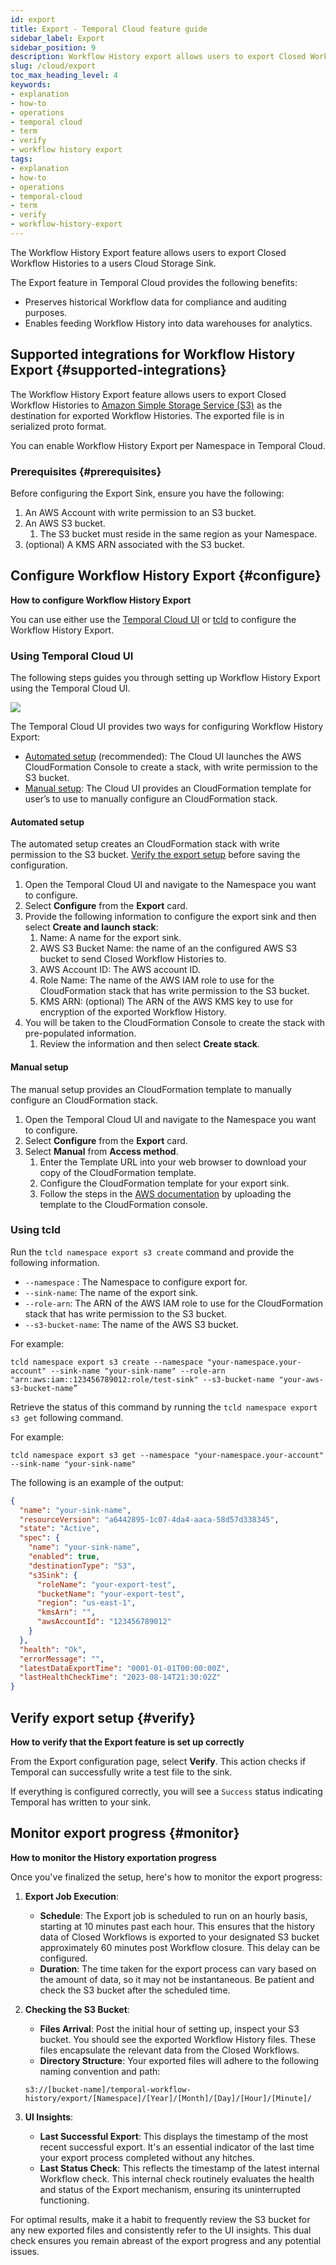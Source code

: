 ```yaml
---
id: export
title: Export - Temporal Cloud feature guide
sidebar_label: Export
sidebar_position: 9
description: Workflow History export allows users to export Closed Workflow Histories to a users Cloud Storage Sink.
slug: /cloud/export
toc_max_heading_level: 4
keywords:
- explanation
- how-to
- operations
- temporal cloud
- term
- verify
- workflow history export
tags:
- explanation
- how-to
- operations
- temporal-cloud
- term
- verify
- workflow-history-export
---
```


<!-- THIS FILE IS GENERATED. DO NOT EDIT THIS FILE DIRECTLY -->

The Workflow History Export feature allows users to export Closed Workflow Histories to a users Cloud Storage Sink.

The Export feature in Temporal Cloud provides the following benefits:

- Preserves historical Workflow data for compliance and auditing purposes.
- Enables feeding Workflow History into data warehouses for analytics.

## Supported integrations for Workflow History Export {#supported-integrations}

The Workflow History Export feature allows users to export Closed Workflow Histories to [Amazon Simple Storage Service (S3)](https://docs.aws.amazon.com/s3/) as the destination for exported Workflow Histories.
The exported file is in serialized proto format.

You can enable Workflow History Export per Namespace in Temporal Cloud.

### Prerequisites {#prerequisites}

Before configuring the Export Sink, ensure you have the following:

1. An AWS Account with write permission to an S3 bucket.
2. An AWS S3 bucket.
   1. The S3 bucket must reside in the same region as your Namespace.
3. (optional) A KMS ARN associated with the S3 bucket.

## Configure Workflow History Export {#configure}

**How to configure Workflow History Export**

You can use either use the [Temporal Cloud UI](#using-temporal-cloud-ui) or [tcld](#using-tcld) to configure the Workflow History Export.

### Using Temporal Cloud UI

The following steps guides you through setting up Workflow History Export using the Temporal Cloud UI.

![](/img/export-sink-ui.png)

The Temporal Cloud UI provides two ways for configuring Workflow History Export:

- [Automated setup](#automated-setup) (recommended): The Cloud UI launches the AWS CloudFormation Console to create a stack, with write permission to the S3 bucket.
- [Manual setup](#manual-setup): The Cloud UI provides an CloudFormation template for user’s to use to manually configure an CloudFormation stack.

#### Automated setup

The automated setup creates an CloudFormation stack with write permission to the S3 bucket.
[Verify the export setup](#verify) before saving the configuration.

1. Open the Temporal Cloud UI and navigate to the Namespace you want to configure.
2. Select **Configure** from the **Export** card.
3. Provide the following information to configure the export sink and then select **Create and launch stack**:
   1. Name: A name for the export sink.
   2. AWS S3 Bucket Name: the name of an the configured AWS S3 bucket to send Closed Workflow Histories to.
   3. AWS Account ID: The AWS account ID.
   4. Role Name: The name of the AWS IAM role to use for the CloudFormation stack that has write permission to the S3 bucket.
   5. KMS ARN: (optional) The ARN of the AWS KMS key to use for encryption of the exported Workflow History.
4. You will be taken to the CloudFormation Console to create the stack with pre-populated information.
   1. Review the information and then select **Create stack**.

#### Manual setup

The manual setup provides an CloudFormation template to manually configure an CloudFormation stack.

1. Open the Temporal Cloud UI and navigate to the Namespace you want to configure.
2. Select **Configure** from the **Export** card.
3. Select **Manual** from **Access method**.
   1. Enter the Template URL into your web browser to download your copy of the CloudFormation template.
   2. Configure the CloudFormation template for your export sink.
   3. Follow the steps in the [AWS documentation](https://docs.aws.amazon.com/AWSCloudFormation/latest/UserGuide/cfn-using-console-create-stack-template.html) by uploading the template to the CloudFormation console.

### Using tcld

Run the `tcld namespace export s3 create` command and provide the following information.

- `--namespace` : The Namespace to configure export for.
- `--sink-name`: The name of the export sink.
- `--role-arn`: The ARN of the AWS IAM role to use for the CloudFormation stack that has write permission to the S3 bucket.
- `--s3-bucket-name`: The name of the AWS S3 bucket.

For example:

```command
tcld namespace export s3 create --namespace "your-namespace.your-account" --sink-name "your-sink-name" --role-arn "arn:aws:iam::123456789012:role/test-sink" --s3-bucket-name "your-aws-s3-bucket-name”
```

Retrieve the status of this command by running the `tcld namespace export s3 get` following command.

For example:

```command
tcld namespace export s3 get --namespace "your-namespace.your-account" --sink-name "your-sink-name"
```

The following is an example of the output:

```json
{
  "name": "your-sink-name",
  "resourceVersion": "a6442895-1c07-4da4-aaca-58d57d338345",
  "state": "Active",
  "spec": {
    "name": "your-sink-name",
    "enabled": true,
    "destinationType": "S3",
    "s3Sink": {
      "roleName": "your-export-test",
      "bucketName": "your-export-test",
      "region": "us-east-1",
      "kmsArn": "",
      "awsAccountId": "123456789012"
    }
  },
  "health": "Ok",
  "errorMessage": "",
  "latestDataExportTime": "0001-01-01T00:00:00Z",
  "lastHealthCheckTime": "2023-08-14T21:30:02Z"
}
```

## Verify export setup {#verify}

**How to verify that the Export feature is set up correctly**

From the Export configuration page, select **Verify**.
This action checks if Temporal can successfully write a test file to the sink.

If everything is configured correctly, you will see a `Success` status indicating Temporal has written to your sink.

## Monitor export progress {#monitor}

**How to monitor the History exportation progress**

Once you've finalized the setup, here's how to monitor the export progress:

1. **Export Job Execution**:
   - **Schedule**: The Export job is scheduled to run on an hourly basis, starting at 10 minutes past each hour.
     This ensures that the history data of Closed Workflows is exported to your designated S3 bucket approximately 60 minutes post Workflow closure. This delay can be configured.
   - **Duration**: The time taken for the export process can vary based on the amount of data, so it may not be instantaneous.
     Be patient and check the S3 bucket after the scheduled time.
2. **Checking the S3 Bucket**:
   - **Files Arrival**: Post the initial hour of setting up, inspect your S3 bucket.
     You should see the exported Workflow History files.
     These files encapsulate the relevant data from the Closed Workflows.
   - **Directory Structure**: Your exported files will adhere to the following naming convention and path:

   ```command
   s3://[bucket-name]/temporal-workflow-history/export/[Namespace]/[Year]/[Month]/[Day]/[Hour]/[Minute]/
   ```

3. **UI Insights**:
   - **Last Successful Export**: This displays the timestamp of the most recent successful export.
     It's an essential indicator of the last time your export process completed without any hitches.
   - **Last Status Check**: This reflects the timestamp of the latest internal Workflow check.
     This internal check routinely evaluates the health and status of the Export mechanism, ensuring its uninterrupted functioning.

For optimal results, make it a habit to frequently review the S3 bucket for any new exported files and consistently refer to the UI insights.
This dual check ensures you remain abreast of the export progress and any potential issues.

